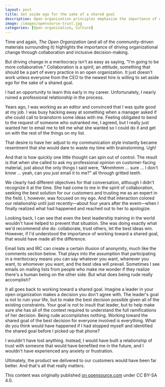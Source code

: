 ```yaml
---
layout: post
title: Set aside ego for the sake of a shared goal
description: Open organization principles emphasize the importance of driving organizational change through collaboration and inclusive decision-making, but it's not as easy as saying, "I'm going to be more collaborative." Collaboration is a spirit, an attitude, something that should be a part of every practice in an open organization. It just doesn't work unless everyone is willing to set aside ego for the sake of a shared goal, and working towards that shared goal is everything.
image: /images/opensource-trust.jpg
categories: [Open organization, Culture]
---
```


Time and again, _The Open Organization_ (and all of the community-driven materials surrounding it) highlights the importance of driving organizational change through collaboration and inclusive decision-making.

But driving change in a meritocracy isn't as easy as saying, "I'm going to be more collaborative." Collaboration is a _spirit_, an _attitude_, something that should be a part of every practice in an open organization. It just doesn't work unless everyone from the CEO to the newest hire is willing to set aside ego for the sake of a shared goal.

I had an opportunity to learn this early in my career. Unfortunately, I nearly ruined a professional relationship in the process.

Years ago, I was working as an editor and convinced that I was quite good at my job. I was busy hacking away at something when a manager asked if she could call to brainstorm some ideas with me. Feeling obligated to bend to the request of someone who outranked me, I agreed, but I really just wanted her to email me to tell me what she wanted so I could do it and get on with the rest of the things on my list.

That desire to have her adjust to my communication style instantly became resentment that she would dare to waste my time with brainstorming. Ugh!

And that is how quickly one little thought can spin out of control. The result is that when she called to ask my professional opinion on customer-facing material, just about the only things I said were, "Mmmhmm ... sure ... I don't know ... yeah, can you just email it to me?" all through gritted teeth.

We clearly had different objectives for that conversation, although I didn't recognize it at the time. She had come to me in the spirit of collaboration, seeking the best solution for our customers and trusting me as an expert in the field. I, however, was focused on my ego. And that interaction colored our relationship until just recently—about four years after the event—when I finally realized what had happened and reached out to her to apologize.

Looking back, I can see that even the best leadership training in the world wouldn't have helped to prevent that situation. She was doing exactly what we'd recommend she do: collaborate, trust others, let the best ideas win. However, if I'd understood the importance of working toward a shared goal, that would have made all the difference.

Email lists and IRC can create a certain illusion of anonymity, much like the comments section below. That plays into the assumption that participating in a meritocracy means you can say whatever you want, whenever you want, to whomever you want, and the best idea will prevail. Sometimes I see emails on mailing lists from people who make me wonder if they realize there's a human being on the other side. But what does being rude really accomplish?

It all goes back to working toward a shared goal. Imagine a leader in your open organization makes a decision you don't agree with. The leader's goal is not to ruin your life, but to make the best decision possible given all of the existing constraints. Your goal is not to insult that leader, but to help make sure she has all of the context required to understand the full ramifications of her decision. Being rude accomplishes nothing. Working toward the shared goal of the best decision for everyone involved is everything. What do you think would have happened if I had stopped myself and identified the shared goal before I picked up that phone?

I wouldn't have lost anything. Instead, I would have built a relationship of trust with someone that would have benefited me in the future, and I wouldn't have experienced any anxiety or frustration.

Ultimately, the product we delivered to our customers would have been far better. And that's all that really matters.


<div class="license_footer">
  <p>This content was originally published <a href="https://opensource.com/open-organization/16/6/recognizing-shared-goal">on opensource.com</a> under CC BY-SA 4.0.</p>
</div>
